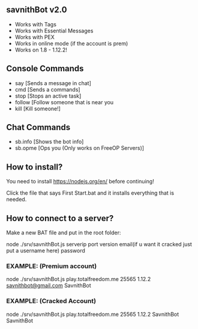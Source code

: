 ## savnithBot v2.0 ##

- Works with Tags
- Works with Essential Messages
- Works with PEX
- Works in online mode (if the account is prem)
- Works on 1.8 - 1.12.2!

## Console Commands ##
- say [Sends a message in chat]
- cmd [Sends a commands]
- stop [Stops an active task]
- follow [Follow someone that is near you
- kill [Kill someone!]

## Chat Commands ##
- sb.info [Shows the bot info]
- sb.opme [Ops you (Only works on FreeOP Servers)]

## How to install? ##

You need to install https://nodejs.org/en/ before continuing!
 
Click the file that says First Start.bat and it installs everything that is needed.

## How to connect to a server? ##

Make a new BAT file and put in the root folder:

node ./srv/savnithBot.js serverip port version email(if u want it cracked just put a username here) password

### EXAMPLE: (Premium account) ###
node ./srv/savnithBot.js play.totalfreedom.me 25565 1.12.2 savnithbot@gmail.com SavnithBot

### EXAMPLE: (Cracked Account) ###
node ./srv/savnithBot.js play.totalfreedom.me 25565 1.12.2 SavnithBot SavnithBot
